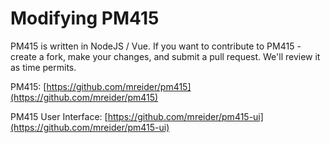 # Modifying PM415

PM415 is written in NodeJS / Vue. If you want to contribute to PM415 - create a fork, make your changes, and submit a pull request. We'll review it as time permits.

PM415:  [https://github.com/mreider/pm415](https://github.com/mreider/pm415)

PM415 User Interface: [https://github.com/mreider/pm415-ui](https://github.com/mreider/pm415-ui)





